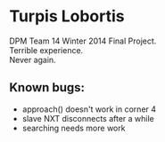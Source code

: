 Turpis Lobortis
===============

DPM Team 14 Winter 2014 Final Project.<br>
Terrible experience.<br>
Never again.

Known bugs:
-----------

* approach() doesn't work in corner 4
* slave NXT disconnects after a while
* searching needs more work

